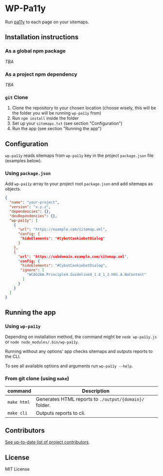 # WP-Pa11y

Run [pa11y](https://github.com/pa11y/pa11y) to each page on your sitemaps.

## Installation instructions

### As a global npm package

*TBA*

### As a project npm dependency

*TBA*

### `git` Clone

1. Clone the repository to your chosen location (choose wisely, this will be the folder you will be running `wp-pa11y` from)
2. Run `npm install` inside the folder
3. Set up your `sitemaps.txt` (see section "Configuration")
4. Run the app (see section "Running the app")

## Configuration

`wp-pa11y` reads sitemaps from `wp-pa11y` key in the project `package.json` file (examples below).

### Using `package.json`

Add `wp-pa11y` array to your project root `package.json` and add sitemaps as objects.

```json
{
  "name": "your-project",
  "version": "x.y.z",
  "dependencies": {},
  "devDependencies": {},
  "wp-pa11y": [
    {
      "url": "https://example.com/sitemap.xml",
      "config: {
       "hideElements": "#CybotCookiebotDialog"
      }
    },
    {
      "url": "https://subdomain.example.com/sitemap.xml",
      "config: {
       "hideElements": "#CybotCookiebotDialog",
       "ignore": [
          "WCAG2AA.Principle4.Guideline4_1.4_1_2.H91.A.NoContent"
        ]
      }
    }
  ]
}
```

## Running the app

### Using `wp-pa11y`

Depending on installation method, the command might be `node wp-pa11y.js` or `node node_modules/.bin/wp-pa11y`.

Running without any options' app checks sitemaps and outputs reports to the CLI.

To see all available options and arguments run `wp-pa11y --help`.

### From git clone (using `make`)

| command     | Description                                            |
|-------------|--------------------------------------------------------|
| `make html` | Generates HTML reports to `./output/{domain}/` folder. |
| `make cli`  | Outputs reports to cli.                                |

## Contributors

[See up-to-date list of project contributors](https://github.com/devgeniem/wp-pa11y/graphs/contributors).

## License

MIT License
